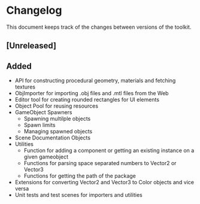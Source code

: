 # Changelog

This document keeps track of the changes between versions of the toolkit.

## [Unreleased]

## Added
- API for constructing procedural geometry, materials and fetching textures
- ObjImporter for importing .obj files and .mtl files from the Web
- Editor tool for creating rounded rectangles for UI elements
- Object Pool for reusing resources
- GameObject Spawners
  - Spawning multilple objects
  - Spawn limits
  - Managing spawned objects
- Scene Documentation Objects
- Utilities
  - Function for adding a component or getting an existing instance on a given gameobject
  - Functions for parsing space separated numbers to Vector2 or Vector3
  - Functions for getting the path of the package
- Extensions for converting Vector2 and Vector3 to Color objects and vice versa
- Unit tests and test scenes for importers and utilities
